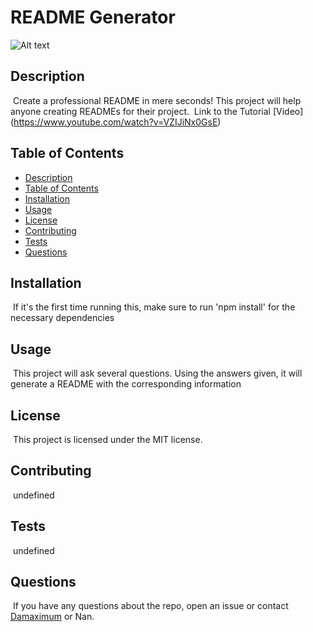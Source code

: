 
# README Generator

![Alt text](https://img.shields.io/badge/License-MIT-brightgreen "MIT")

## Description
​
Create a professional README in mere seconds! This project will help anyone creating READMEs for their project.
​
Link to the Tutorial [Video] (https://www.youtube.com/watch?v=VZIJiNx0GsE)

## Table of Contents

* [Description](#description)
* [Table of Contents](#table-of-contents)
* [Installation](#installation)
* [Usage](#usage)
* [License](#license)
* [Contributing](#contributing)
* [Tests](#tests)
* [Questions](#questions)

## Installation
​
If it's the first time running this, make sure to run 'npm install' for the necessary dependencies
​
## Usage
​
This project will ask several questions. Using the answers given, it will generate a README with the corresponding information
​
## License
​
This project is licensed under the MIT license.
  
## Contributing
​
undefined

## Tests
​
undefined
​
## Questions
​
If you have any questions about the repo, open an issue or contact [Damaximum](https://github.com/Damaximum) or Nan.
    
